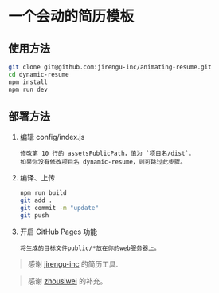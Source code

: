 # 一个会动的简历模板



## 使用方法

``` bash
git clone git@github.com:jirengu-inc/animating-resume.git
cd dynamic-resume
npm install
npm run dev
```

## 部署方法


1. 编辑 config/index.js
    ```
    修改第 10 行的 assetsPublicPath，值为 `项目名/dist`。
    如果你没有修改项目名 dynamic-resume，则可跳过此步骤。
    ```

2. 编译、上传
    ``` bash
    npm run build
    git add .
    git commit -m "update"
    git push
    ```

3. 开启 GitHub Pages 功能
    ```
    将生成的目标文件public/*放在你的web服务器上。
    ```



> 感谢 [jirengu-inc](https://github.com/jirengu-inc/animating-resume) 的简历工具.

> 感谢 [zhousiwei](https://gitee.com/zhousiwei/anires) 的补充。
